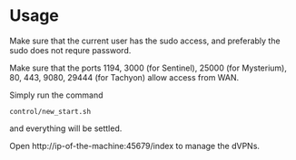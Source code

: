 # Usage

Make sure that the current user has the sudo access, and preferably the sudo does not requre password. 

Make sure that the ports  1194, 3000 (for Sentinel), 25000 (for Mysterium), 80, 443, 9080, 29444 (for Tachyon) allow access from WAN. 

Simply run the command 
```
control/new_start.sh
```
and everything will be settled.

Open http://ip-of-the-machine:45679/index to manage the dVPNs. 
